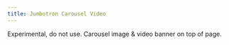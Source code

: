 ```yaml
---
title: Jumbotron Carousel Video
---
```


Experimental, do not use. Carousel image & video banner on top of page. 
